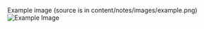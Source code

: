 Example image (source is in content/notes/images/example.png)
![Example Image](/content/notes/images/example.png)